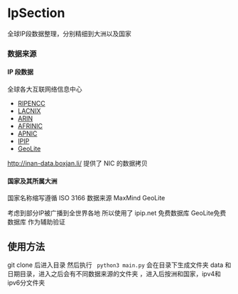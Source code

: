 # IpSection
全球IP段数据整理，分别精细到大洲以及国家

### 数据来源 
#### IP 段数据
全球各大互联网络信息中心

* [RIPENCC](ftp://ftp.apnic.net/pub/stats/ripe-ncc/delegated-ripencc-extended-latest) 
* [LACNIX](ftp://ftp.apnic.net/pub/stats/lacnic/delegated-lacnic-extended-latest) 
* [ARIN](ftp://ftp.apnic.net/pub/stats/arin/delegated-arin-extended-latest) 
* [AFRINIC](ftp://ftp.apnic.net/pub/stats/afrinic/delegated-afrinic-extended-latest) 
* [APNIC](ftp://ftp.apnic.net/pub/stats/apnic/delegated-apnic-extended-latest) 
* [IPIP](http://ipip.net)
* [GeoLite](http://dev.maxmind.com)

http://inan-data.boxjan.li/ 提供了 NIC 的数据拷贝

#### 国家及其所属大洲
国家名称缩写遵循 ISO 3166
数据来源 MaxMind GeoLite

考虑到部分IP被广播到全世界各地 所以使用了 ipip.net 免费数据库 GeoLite免费数据库 作为辅助验证

## 使用方法
git clone 后进入目录 
然后执行 ``` python3 main.py``` 
会在目录下生成文件夹 data 和 日期目录，进入之后会有不同数据来源的文件夹 ，进入后按洲和国家，ipv4和ipv6分文件夹
